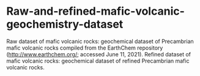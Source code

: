 # Raw-and-refined-mafic-volcanic-geochemistry-dataset
Raw dataset of mafic volcanic rocks: geochemical dataset of Precambrian mafic volcanic rocks compiled from the EarthChem repository (http://www.earthchem.org/; accessed June 11, 2021).
Refined dataset of mafic volcanic rocks:  geochemical dataset of refined Precambrian mafic volcanic rocks.
